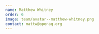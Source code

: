 ```yaml
---
name: Matthew Whitney
order: 6
image: team/avatar--matthew-whitney.png
contact: mattw@openaq.org
---
```


